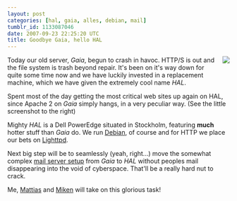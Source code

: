 ```yaml
---
layout: post
categories: [hal, gaia, alles, debian, mail]
tumblr_id: 1133087046  
date: 2007-09-23 22:25:20 UTC
title: Goodbye Gaia, hello HAL
---
```


<img src="/attachments/2007/09/apache2-scary-errors.png" style="margin: 0pt 0pt 10px 10px; float: right" />Today our old server, <em>Gaia</em>, begun to crash in havoc. HTTP/S is out and the file system is trash beyond repair. It's been on it's way down for quite some time now and we have luckily invested in a replacement machine, which we have given the extremely cool name <em>HAL</em>.

Spent most of the day getting the most critical web sites up again on HAL, since Apache 2 on <em>Gaia</em> simply hangs, in a very peculiar way. (See the little screenshot to the right)

Mighty <em>HAL</em> is a Dell PowerEdge situated in Stockholm, featuring <strong>much</strong> hotter stuff than <em>Gaia</em> do. We run <a href="http://debian.org/">Debian</a>, of course and for HTTP we place our bets on <a href="http://www.lighttpd.net/">Lighttpd</a>.

Next big step will be to seamlessly (yeah, right...) move the somewhat complex <a href="http://trac.hunch.se/alles">mail server setup</a> from <em>Gaia</em> to <em>HAL</em> without peoples mail disappearing into the void of cyberspace. That'll be a really hard nut to crack.

Me, <a href="http://arrelid.com/">Mattias</a> and <a href="http://bonk.se/">Miken</a> will take on this glorious task!
